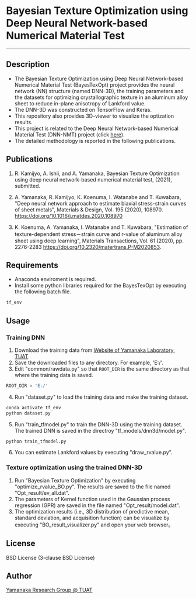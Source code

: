 # Bayesian Texture Optimization using Deep Neural Network-based Numerical Material Test 
-----

## Description
- The Bayesian Texture Optimization using Deep Neural Network-based Numerical Material Test (BayesTexOpt) project provides the neural network (NN) structure (named DNN-3D), the training parameters and the datasets for optimizing crystallographic texture in an aluminum alloy sheet to reduce in-plane anisotropy of Lankford value. 
- The DNN-3D was constructed on TensorFlow and Keras. 
- This repository also provides 3D-viewer to visualize the optization results. 
- This project is related to the Deep Neural Network-based Numerical Material Test (DNN-NMT) project (click <a href="https://github.com/Yamanaka-Lab-TUAT/DNN-NMT">here</a>). 
- The detailed methodology is reported in the following publications. 

## Publications 
1. R. Kamijyo, A. Ishii, and A. Yamanaka, Bayesian Texture Optimization using deep neural network-based numerical material test, (2021), submitted. 

2. A. Yamanaka, R. Kamijyo, K. Koenuma, I. Watanabe and T. Kuwabara, "Deep neural network approach to estimate biaxial stress-strain curves of sheet metals", Materials & Design, Vol. 195 (2020), 108970. <a href="https://doi.org/10.1016/j.matdes.2020.108970">https://doi.org/10.1016/j.matdes.2020.108970</a>

3. K. Koenuma, A. Yamanaka, I. Watanabe and T. Kuwabara, "Estimation of texture-dependent stress－strain curve and r-value of aluminum alloy sheet using deep learning", Materials Transactions, Vol. 61 (2020), pp. 2276-2283 <a href="https://doi.org/10.2320/matertrans.P-M2020853">https://doi.org/10.2320/matertrans.P-M2020853</a>. 

## Requirements 
- Anaconda enviroment is required. 
- Install some python libraries required for the BayesTexOpt by executing the following batch file. 
```bat
tf_env
```

## Usage
### Training DNN
1. Download the training data from <a href="http://web.tuat.ac.jp/~yamanaka/opendata.html">Website of Yamanaka Laboratory, TUAT</a>. 
2. Save the downloaded files to any directory. For example, 'E:/'.  
3. Edit "common/rawdata.py" so that ```ROOT_DIR``` is the same directory as that where the training data is saved. 
```python : rawdata.py
ROOT_DIR = 'E:/'
```

4. Run "dataset.py" to load the training data and make the training dataset.  
```bat
conda activate tf_env
python dataset.py
```

5. Run "train_tfmodel.py" to train the DNN-3D using the training dataset. The trained DNN is saved in the directroy "tf_models/dnn3d/model.py". 
```bat
python train_tfmodel.py
```

6. You can estimate Lankford values by executing "draw_rvalue.py". 

### Texture optimization using the trained DNN-3D
1. Run "Bayesian Texture Optimization" by executing "optimize_rvalue_BO.py". The results are saved to the file named "Opt_result/ev_all.dat". 
2. The parameters of Kernel function used in the Gaussian process regression (GPR) are saved in the file named "Opt_result/model.dat". 
3. The optimization results (i.e., 3D distribution of predictive mean, standard deviation, and acquisition function) can be visualize by executing "BO_result_visualizer.py" and open your web browser。 

## License
BSD License (3-clause BSD License)

## Author
[Yamanaka Research Group @ TUAT](http://web.tuat.ac.jp/~yamanaka/)
